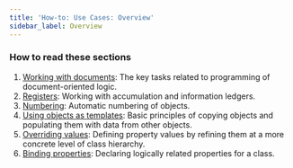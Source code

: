 ```yaml
---
title: 'How-to: Use Cases: Overview'
sidebar_label: Overview
---
```


### How to read these sections

1.  [Working with documents](How-to_Working_with_documents.md): The key tasks related to programming of document-oriented logic.
2.  [Registers](How-to_Registers.md): Working with accumulation and information ledgers.
3.  [Numbering](How-to_Numbering.md): Automatic numbering of objects.
4.  [Using objects as templates](How-to_Using_objects_as_templates.md): Basic principles of copying objects and populating them with data from other objects.
5.  [Overriding values](How-to_Overriding_values.md): Defining property values by refining them at a more concrete level of class hierarchy.
6.  [Binding properties](How-to_Binding_properties.md): Declaring logically related properties for a class.
